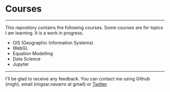 # Courses
******

This repository contains the following courses. Some courses are for topics I am learning.  It is a work in progress.

* GIS (Geographic Information Systems)
* WebGL
* Equation Modelling
* Data Science
* Jupyter

******

I'll be glad to receive any feedback. You can contact me using Github (migh), email (migsar.navarro at gmail) or [Twitter](https://twitter.com/MigsarNavarro).